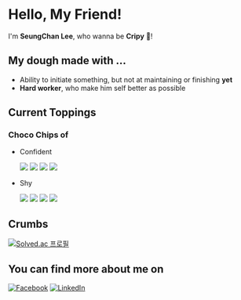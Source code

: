 # Hello, My Friend!
I'm **SeungChan Lee**, who wanna be **Cripy** 🍪!

## My dough made with ...
- Ability to initiate something, but not at maintaining or finishing **yet**
- **Hard worker**, who make him self better as possible

## Current Toppings

### Choco Chips of
- Confident

  <img src="https://img.shields.io/badge/reactjs-black?&style=for-the-badge&logo=react&logoColor=white"/>
  <img src="https://img.shields.io/badge/nextjs-black?&style=for-the-badge&logo=next&logoColor=white"/>
  <img src="https://img.shields.io/badge/typescript-4285f4?&style=for-the-badge&logo=typescript&logoColor=white"/>
  <img src="https://img.shields.io/badge/chakraui-42c7c0?&style=for-the-badge&logo=chakraui&logoColor=white"/>
  
- Shy

  <img src="https://img.shields.io/badge/nestjs-e0234e?&style=for-the-badge&logo=nestjs&logoColor=white"/>
  <img src="https://img.shields.io/badge/docker-3291e6?&style=for-the-badge&logo=docker&logoColor=white"/>
  <img src="https://img.shields.io/badge/postgresql-2962ff?&style=for-the-badge&logo=postgresql&logoColor=white"/>
  <img src="https://img.shields.io/badge/django-052513?&style=for-the-badge&logo=django&logoColor=white"/>
  
## Crumbs
[![Solved.ac 프로필](http://mazassumnida.wtf/api/generate_badge?boj=dltmdcks702)](https://solved.ac/dltmdcks702)

## You can find more about me on
[![Facebook](https://img.shields.io/badge/-Facebook-1877f2?style=round-square&logo=facebook&logoColor=white&link=https://www.facebook.com/jhnam88)](https://www.facebook.com/SeunChanLeeCrispy/)
[![LinkedIn](https://img.shields.io/badge/-LinkedIn-0077b5?style=round-square&logo=linkedin&logoColor=white&link=https://www.linkedin.com/in/jhnam88)](https://www.linkedin.com/in/1998-crispy/)
